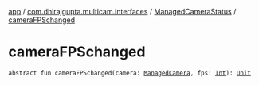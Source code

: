 [app](../../index.md) / [com.dhirajgupta.multicam.interfaces](../index.md) / [ManagedCameraStatus](index.md) / [cameraFPSchanged](./camera-f-p-schanged.md)

# cameraFPSchanged

`abstract fun cameraFPSchanged(camera: `[`ManagedCamera`](../../com.dhirajgupta.multicam.services/-managed-camera/index.md)`, fps: `[`Int`](https://kotlinlang.org/api/latest/jvm/stdlib/kotlin/-int/index.html)`): `[`Unit`](https://kotlinlang.org/api/latest/jvm/stdlib/kotlin/-unit/index.html)